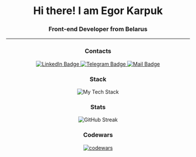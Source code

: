<h1 align="center">Hi there! I am Egor Karpuk</h1>
<h3 align="center">Front-end Developer from Belarus</h3>

<hr>

<div align="center">
  <h3 align="center">Contacts</h3>
  <a href="https://www.linkedin.com/in/karpuk-egor/" target="_blank">
    <img src="https://img.shields.io/badge/LinkedIn-blue?style=for-the-badge&logo=linkedin&logoColor=white" alt="LinkedIn Badge"/>
  </a>
  <a href="https://t.me/Pikadorius" target="_blank">
    <img src="https://img.shields.io/badge/Telegram-blue?style=for-the-badge&logo=telegram&logoColor=white" alt="Telegram Badge"/>
  </a>
  <a href="mailto:karpukea@yandex.ru" target="_blank">
    <img src="https://img.shields.io/badge/Mail-blue?style=for-the-badge&logo=gmail&logoColor=white" alt="Mail Badge"/>
  </a>
</div>

<h3 align="center">Stack</h3>
<div align="center">
  
![My Tech Stack](https://github-readme-tech-stack.vercel.app/api/cards?width=700&align=center&titleAlign=center&fontWeight=normal&lineCount=3&theme=github_dark&line1=react,React,61DAFB;redux,Redux,764ABC;postman,postman,FF6C37;typescript,typescript,3178C6;axios,axios,5A29E4;&line2=html5,html5,E34F26;css3,css3,1572B6;storybook,storybook,09B3AF;mui,mui,007FFF;sass,sass,CC6699;&line3=javascript,javascript,F7DF1E;Git,Git,F05032;reacthookform,react%20hook%20form,EC5990;reactrouter,React%20router%20dom,CA4245;jest,jest,C21325;)
  
</div>



<h3 align="center">Stats</h3>
<div align="center"> 
  
![GitHub Streak](https://streak-stats.demolab.com/?user=Pikadorius&theme=github-dark)
  
</div>

<h3 align="center">Codewars</h3>  
<div align="center">
  
[![codewars](https://www.codewars.com/users/Pikadorius/badges/large)](https://www.codewars.com/users/Pikadorius)
  
</div>
